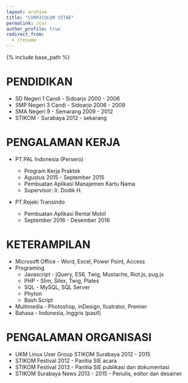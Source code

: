 ```yaml
---
layout: archive
title: "CURRICULUM VITAE"
permalink: /cv/
author_profile: true
redirect_from:
  - /resume
---
```


{% include base_path %}

PENDIDIKAN
======
* SD Negeri 1 Candi - Sidoarjo 2000 - 2006
* SMP Negeri 3 Candi - Sidoarjo 2006 - 2009
* SMA Negeri 9 - Semarang 2009 - 2012
* STIKOM - Surabaya 2012 - sekarang

PENGALAMAN KERJA
======
* PT.PAL Indonesia (Persero)
  * Program Kerja Praktek
  * Agustus 2015 - September 2015
  * Pembuatan Aplikasi Manajemen Kartu Nama
  * Supervisor: Ir. Dodik H.

* PT.Rejeki Transindo
  * Pembuatan Aplikasi Rental Mobil
  * September 2016 - Desember 2016
  
KETERAMPILAN
======
* Microsoft Office - Word, Excel, Power Point, Access
* Programing
  * Javascript - jQuery, ES6, Twig, Mustache, Riot.js, pug.js
  * PHP - Slim, Silex, Twig, Plates
  * SQL - MySQL, SQL Server
  * Phyton
  * Bash Script
* Multimedia - Photoshop, inDesign, Ilustrator, Premier
* Bahasa - Indonesia, Inggris (pasif)

PENGALAMAN ORGANISASI
======
* UKM Linux User Group STIKOM Surabaya 2012 - 2015
* STIKOM Festival 2012 - Panitia SIE acara
* STIKOM Festival 2013 - Panitia SIE publikasi dan dokumentasi
* STIKOM Surabaya News 2013 - 2015 - Penulis, editor dan desainer
